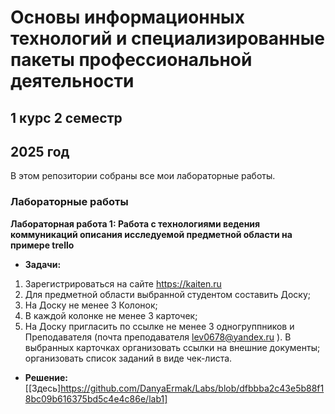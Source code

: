 # Основы информационных технологий и специализированные пакеты профессиональной деятельности
## 1 курс 2 семестр
## 2025 год
В этом репозитории собраны все мои лабораторные работы.

### Лабораторные работы

**Лабораторная работа 1: Работа с технологиями ведения коммуникаций описания исследуемой предметной области на примере trello**
   - **Задачи:**
1. Зарегистрироваться на сайте https://kaiten.ru
2.	Для предметной области выбранной студентом составить Доску;
3.	На Доску не менее 3 Колонок;
4.	В каждой колонке не менее 3 карточек;
5.	На Доску пригласить по ссылке не менее 3 одногруппников и Преподавателя (почта преподавателя lev0678@yandex.ru ).
 В выбранных карточках организовать ссылки на внешние документы; организовать список заданий в виде чек-листа.

   - **Решение:** [[Здесь]https://github.com/DanyaErmak/Labs/blob/dfbbba2c43e5b88f18bc09b616375bd5c4e4c86e/lab1]
